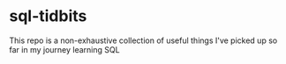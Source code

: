 # sql-tidbits
This repo is a non-exhaustive collection of useful things I've picked up so far in my journey learning SQL

